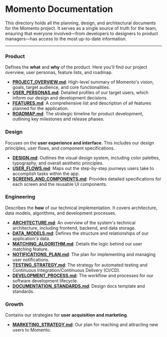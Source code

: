# Momento Documentation

This directory holds all the planning, design, and architectural documents for the Momento project. It serves as a single source of truth for the team, ensuring that everyone involved—from developers to designers to product managers—has access to the most up-to-date information.

---

### Product

Defines the **what** and **why** of the product. Here you'll find our project overview, user personas, feature lists, and roadmap.

- **[PROJECT_OVERVIEW.md](./PROJECT_OVERVIEW.md)**: High-level summary of Momento's vision, goals, target audience, and core functionalities.
- **[USER_PERSONAS.md](./USER_PERSONAS.md)**: Detailed profiles of our target users, which inform our design and development decisions.
- **[FEATURES.md](./FEATURES.md)**: A comprehensive list and description of all features planned for the application.
- **[ROADMAP.md](./ROADMAP.md)**: The strategic timeline for product development, outlining key milestones and release phases.

### Design

Focuses on the **user experience and interface**. This includes our design principles, user flows, and component specifications.

- **[DESIGN.md](./DESIGN.md)**: Outlines the visual design system, including color palettes, typography, and overall aesthetic principles.
- **[USER_FLOWS.md](./USER_FLOWS.md)**: Maps out the step-by-step journeys users take to accomplish tasks within the app.
- **[SCREENS_AND_COMPONENTS.md](./SCREENS_AND_COMPONENTS.md)**: Provides detailed specifications for each screen and the reusable UI components.

### Engineering

Describes the **how** of our technical implementation. It covers architecture, data models, algorithms, and development processes.

- **[ARCHITECTURE.md](./ARCHITECTURE.md)**: An overview of the system's technical architecture, including frontend, backend, and data storage.
- **[DATA_MODELS.md](./DATA_MODELS.md)**: Defines the structure and relationships of our application's data.
- **[MATCHING_ALGORITHM.md](./MATCHING_ALGORITHM.md)**: Details the logic behind our user matching feature.
- **[NOTIFICATIONS_PLAN.md](./NOTIFICATIONS_PLAN.md)**: The plan for implementing and managing user notifications.
- **[TESTING_STRATEGY.md](./TESTING_STRATEGY.md)**: The strategy for automated testing and Continuous Integration/Continuous Delivery (CI/CD).
- **[DEVELOPMENT_PROCESS.md](./DEVELOPMENT_PROCESS.md)**: The workflow and processes for our software development lifecycle.
- **[DOCUMENTATION_STANDARDS.md](./DOCUMENTATION_STANDARDS.md)**: Design docs template and standards.

### Growth

Contains our strategies for **user acquisition and marketing**.

- **[MARKETING_STRATEGY.md](./MARKETING_STRATEGY.md)**: Our plan for reaching and attracting new users to Momento.
